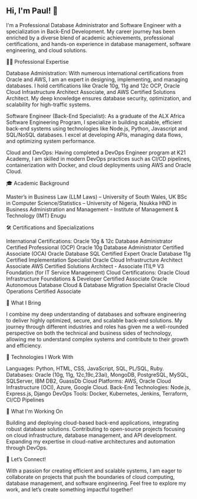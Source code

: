 ## Hi, I'm Paul! 👋
I'm a Professional Database Administrator and Software Engineer with a specialization in Back-End Development. My career journey has been enriched by a diverse blend of academic achievements, professional certifications, and hands-on experience in database management, software engineering, and cloud solutions.

👨‍💻 Professional Expertise

Database Administration: With numerous international certifications from Oracle and AWS, I am an expert in designing, implementing, and managing databases. I hold certifications like Oracle 10g, 11g and 12c OCP, Oracle Cloud Infrastructure Architect Associate, and AWS Certified Solutions Architect. My deep knowledge ensures database security, optimization, and scalability for high-traffic systems.

Software Engineer (Back-End Specialist): As a graduate of the ALX Africa Software Engineering Program, I specialize in building scalable, efficient back-end systems using technologies like Node.js, Python, Javascript and SQL/NoSQL databases. I excel at developing APIs, managing data flows, and optimizing system performance.

Cloud and DevOps: Having completed a DevOps Engineer program at K21 Academy, I am skilled in modern DevOps practices such as CI/CD pipelines, containerization with Docker, and cloud deployments using AWS and Oracle Cloud.

🎓 Academic Background

Master’s in Business Law (LLM Laws) – University of South Wales, UK
BSc in Computer Science/Statistics – University of Nigeria, Nsukka
HND in Business Administration and Management – Institute of Management & Technology (IMT) Enugu

🛠 Certifications and Specializations

International Certifications:
Oracle 10g & 12c Database Administrator Certified Professional (OCP)
Oracle 10g Database Administrator Certified Associate (OCA)
Oracle Database SQL Certified Expert
Oracle Database 11g Certified Implementation Specialist
Oracle Cloud Infrastructure Architect Associate
AWS Certified Solutions Architect - Associate
ITIL® V3 Foundation (for IT Service Management)
Cloud Certifications:
Oracle Cloud Infrastructure Foundations & Developer Certified Associate
Oracle Autonomous Database Cloud & Database Migration Specialist
Oracle Cloud Operations Certified Associate

💼 What I Bring

I combine my deep understanding of databases and software engineering to deliver highly optimized, secure, and scalable back-end solutions. My journey through different industries and roles has given me a well-rounded perspective on both the technical and business sides of technology, allowing me to understand complex systems and contribute to their growth and efficiency.

🔧 Technologies I Work With

Languages: Python, HTML, CSS, JavaScript, SQL, PL/SQL, Ruby.
Databases: Oracle (10g, 11g, 12c,19c,23ai), MongoDB, PostgreSQL, MySQL, SQLServer, IBM DB2, GuassDb
Cloud Platforms: AWS, Oracle Cloud Infrastructure (OCI), Azure, Google Cloud.
Back-End Technologies: Node.js, Express.js, Django
DevOps Tools: Docker, Kubernetes, Jenkins, Terraform, CI/CD Pipelines

🌱 What I'm Working On

Building and deploying cloud-based back-end applications, integrating robust database solutions.
Contributing to open-source projects focusing on cloud infrastructure, database management, and API development.
Expanding my expertise in cloud-native architectures and automation through DevOps.

💬 Let’s Connect!

With a passion for creating efficient and scalable systems, I am eager to collaborate on projects that push the boundaries of cloud computing, database management, and software engineering. Feel free to explore my work, and let’s create something impactful together!


<!--
**paulchukwujekwu/paulchukwujekwu** is a ✨ _special_ ✨ repository because its `README.md` (this file) appears on your GitHub profile.

Here are some ideas to get you started:

- 🔭 I’m currently working on ...
- 🌱 I’m currently learning ...
- 👯 I’m looking to collaborate on ...
- 🤔 I’m looking for help with ...
- 💬 Ask me about ...
- 📫 How to reach me: ...
- 😄 Pronouns: ...
- ⚡ Fun fact: ...
-->
